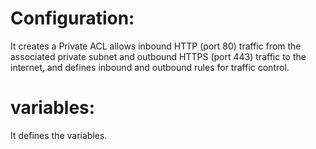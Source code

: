 # Configuration:
It creates a Private ACL allows inbound HTTP (port 80) traffic from the associated private subnet and outbound HTTPS (port 443) traffic to the internet, and defines inbound and outbound rules for traffic control.


# variables:
It defines the variables.
